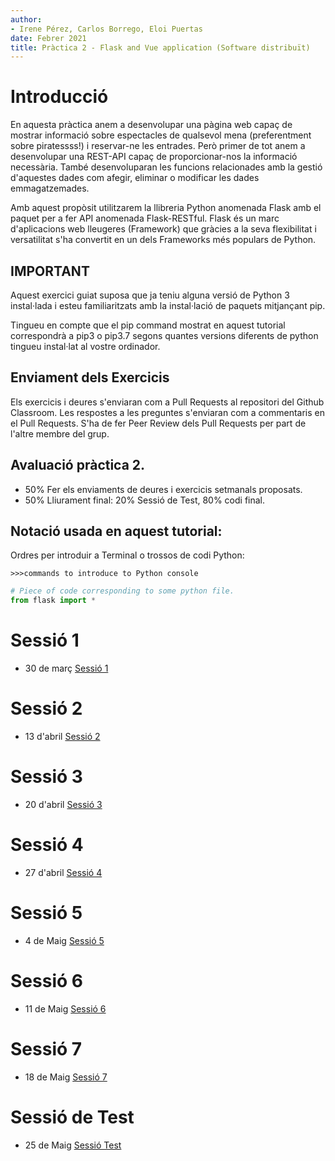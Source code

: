 ```yaml
---
author:
- Irene Pérez, Carlos Borrego, Eloi Puertas
date: Febrer 2021
title: Pràctica 2 - Flask and Vue application (Software distribuït)
---
```


Introducció
============

En aquesta pràctica anem a desenvolupar una pàgina web capaç de mostrar 
informació sobre espectacles de qualsevol mena (preferentment sobre piratessss!) i reservar-ne les entrades.
Però primer de tot anem a desenvolupar una REST-API capaç de proporcionar-nos la informació necessària. També desenvoluparan les funcions relacionades amb la gestió d'aquestes dades com
afegir, eliminar o modificar les dades emmagatzemades.

Amb aquest propòsit utilitzarem la llibreria Python anomenada Flask amb el paquet per a fer  API anomenada Flask-RESTful. Flask
és un marc d'aplicacions web lleugeres (Framework) que gràcies a la seva flexibilitat i
versatilitat s'ha convertit en un dels Frameworks més populars de Python.

IMPORTANT
---------

Aquest exercici guiat suposa que ja teniu alguna versió de Python 3
instal·lada i esteu familiaritzats amb la instal·lació de paquets mitjançant pip.

Tingueu en compte que el pip command mostrat en aquest tutorial correspondrà a pip3 o
pip3.7 segons quantes versions diferents de python tingueu
instal·lat al vostre ordinador.

Enviament dels Exercicis
------------------------
Els exercicis i deures s'enviaran com a Pull Requests al repositori del Github Classroom. Les respostes a les preguntes 
s'enviaran com a commentaris en el Pull Requests. S'ha de fer Peer Review dels Pull Requests per part de l'altre membre del grup.

Avaluació pràctica 2.
---------------------------
- 50% Fer els enviaments de deures i exercicis setmanals proposats.
- 50% Lliurament final: 20% Sessió de Test, 80% codi final.

Notació usada en aquest tutorial: 
-------------------------------

 Ordres per introduir a Terminal o trossos de codi Python:

    >>>commands to introduce to Python console

```python
# Piece of code corresponding to some python file. 
from flask import *
```

Sessió 1
=========
- 30 de març [Sessió 1](https://github.com/SoftwareDistribuitUB/2021-Practica2/blob/main/Sessio_1.md)

Sessió 2
=========
- 13 d'abril [Sessió 2](https://github.com/SoftwareDistribuitUB/2021-Practica2/blob/main/Sessio_2.md)

Sessió 3
=========
- 20 d'abril [Sessió 3](https://github.com/SoftwareDistribuitUB/2021-Practica2/blob/main/Sessio_3.md)

Sessió 4
=========
- 27 d'abril [Sessió 4](https://github.com/SoftwareDistribuitUB/2021-Practica2/blob/main/Sessio_4.md)

Sessió 5
=========
- 4 de Maig [Sessió 5](https://github.com/SoftwareDistribuitUB/2021-Practica2/blob/main/Sessio_5.md)

Sessió 6
=========
- 11 de Maig [Sessió 6](https://github.com/SoftwareDistribuitUB/2021-Practica2/blob/main/Sessio_6.md)

Sessió 7
=========
- 18 de Maig [Sessió 7](https://github.com/SoftwareDistribuitUB/2021-Practica2/blob/main/Sessio_7.md)

Sessió de Test
=========
- 25 de Maig [Sessió Test](https://github.com/SoftwareDistribuitUB/2021-Practica2/blob/main/Sessio_Test.md)
